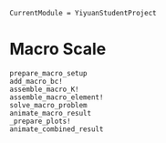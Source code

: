 ```@meta
CurrentModule = YiyuanStudentProject
```

# Macro Scale

```@docs
prepare_macro_setup
add_macro_bc!
assemble_macro_K!
assemble_macro_element!
solve_macro_problem
animate_macro_result
_prepare_plots!
animate_combined_result
```